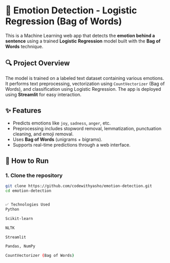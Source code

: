 # 🧠 Emotion Detection - Logistic Regression (Bag of Words)

This is a Machine Learning web app that detects the **emotion behind a sentence** using a trained **Logistic Regression** model built with the **Bag of Words** technique.

## 🔍 Project Overview

The model is trained on a labeled text dataset containing various emotions. It performs text preprocessing, vectorization using `CountVectorizer` (Bag of Words), and classification using Logistic Regression. The app is deployed using **Streamlit** for easy interaction.

## ✨ Features

- Predicts emotions like `joy`, `sadness`, `anger`, etc.
- Preprocessing includes stopword removal, lemmatization, punctuation cleaning, and emoji removal.
- Uses **Bag of Words** (unigrams + bigrams).
- Supports real-time predictions through a web interface.

## 🚀 How to Run

### 1. Clone the repository

```bash
git clone https://github.com/codewithyasho/emotion-detection.git
cd emotion-detection


✅ Technologies Used
Python

Scikit-learn

NLTK

Streamlit

Pandas, NumPy

CountVectorizer (Bag of Words)
